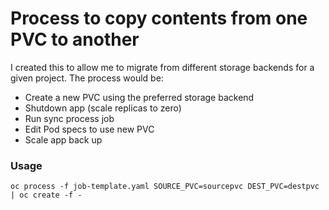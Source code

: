 # Process to copy contents from one PVC to another

I created this to allow me to migrate from different storage backends for a given project. The process would be:

 * Create a new PVC using the preferred storage backend
 * Shutdown app (scale replicas to zero)
 * Run sync process job
 * Edit Pod specs to use new PVC
 * Scale app back up

### Usage
```
oc process -f job-template.yaml SOURCE_PVC=sourcepvc DEST_PVC=destpvc | oc create -f -
```

